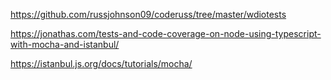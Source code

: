 https://github.com/russjohnson09/coderuss/tree/master/wdiotests



https://jonathas.com/tests-and-code-coverage-on-node-using-typescript-with-mocha-and-istanbul/


https://istanbul.js.org/docs/tutorials/mocha/
